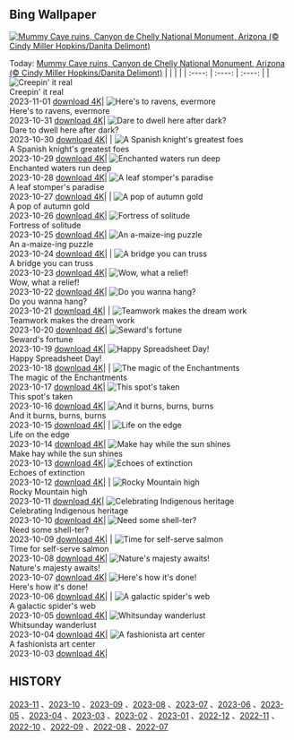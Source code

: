## Bing Wallpaper
[![Mummy Cave ruins, Canyon de Chelly National Monument, Arizona (© Cindy Miller Hopkins/Danita Delimont)](https://cn.bing.com/th?id=OHR.MummyCaveRuins_EN-US0871963100_UHD.jpg&w=1000)](https://cn.bing.com/th?id=OHR.MummyCaveRuins_EN-US0871963100_UHD.jpg&pid=hp&w=3840&h=2160&rs=1&c=4)

Today: [Mummy Cave ruins, Canyon de Chelly National Monument, Arizona (© Cindy Miller Hopkins/Danita Delimont)](https://cn.bing.com/th?id=OHR.MummyCaveRuins_EN-US0871963100_UHD.jpg&pid=hp&w=3840&h=2160&rs=1&c=4)
  |      |      |      |
| :----: | :----: | :----: |
| ![Creepin' it real](https://cn.bing.com/th?id=OHR.HalloweenPorchAI_EN-US0776611565_UHD.jpg&pid=hp&w=384&h=216&rs=1&c=4) <br/> Creepin' it real <br/> 2023-11-01  [download 4K](https://cn.bing.com/th?id=OHR.HalloweenPorchAI_EN-US0776611565_UHD.jpg&pid=hp&w=3840&h=2160&rs=1&c=4)| ![Here's to ravens, evermore](https://cn.bing.com/th?id=OHR.AutumnRaven_EN-US0686194098_UHD.jpg&pid=hp&w=384&h=216&rs=1&c=4) <br/> Here's to ravens, evermore <br/> 2023-10-31  [download 4K](https://cn.bing.com/th?id=OHR.AutumnRaven_EN-US0686194098_UHD.jpg&pid=hp&w=3840&h=2160&rs=1&c=4)| ![Dare to dwell here after dark?](https://cn.bing.com/th?id=OHR.SavannahSculpture_EN-US0375520303_UHD.jpg&pid=hp&w=384&h=216&rs=1&c=4) <br/> Dare to dwell here after dark? <br/> 2023-10-30  [download 4K](https://cn.bing.com/th?id=OHR.SavannahSculpture_EN-US0375520303_UHD.jpg&pid=hp&w=3840&h=2160&rs=1&c=4)|
| ![A Spanish knight's greatest foes](https://cn.bing.com/th?id=OHR.FiveWinds_EN-US0292788215_UHD.jpg&pid=hp&w=384&h=216&rs=1&c=4) <br/> A Spanish knight's greatest foes <br/> 2023-10-29  [download 4K](https://cn.bing.com/th?id=OHR.FiveWinds_EN-US0292788215_UHD.jpg&pid=hp&w=3840&h=2160&rs=1&c=4)| ![Enchanted waters run deep](https://cn.bing.com/th?id=OHR.OldBridgeSkye_EN-US0196189617_UHD.jpg&pid=hp&w=384&h=216&rs=1&c=4) <br/> Enchanted waters run deep <br/> 2023-10-28  [download 4K](https://cn.bing.com/th?id=OHR.OldBridgeSkye_EN-US0196189617_UHD.jpg&pid=hp&w=3840&h=2160&rs=1&c=4)| ![A leaf stomper's paradise](https://cn.bing.com/th?id=OHR.ViennaAutumn_EN-US0101367282_UHD.jpg&pid=hp&w=384&h=216&rs=1&c=4) <br/> A leaf stomper's paradise <br/> 2023-10-27  [download 4K](https://cn.bing.com/th?id=OHR.ViennaAutumn_EN-US0101367282_UHD.jpg&pid=hp&w=3840&h=2160&rs=1&c=4)|
| ![A pop of autumn gold](https://cn.bing.com/th?id=OHR.GrandStaircase_EN-US9984560349_UHD.jpg&pid=hp&w=384&h=216&rs=1&c=4) <br/> A pop of autumn gold <br/> 2023-10-26  [download 4K](https://cn.bing.com/th?id=OHR.GrandStaircase_EN-US9984560349_UHD.jpg&pid=hp&w=3840&h=2160&rs=1&c=4)| ![Fortress of solitude](https://cn.bing.com/th?id=OHR.FuzerCastle_EN-US9918819618_UHD.jpg&pid=hp&w=384&h=216&rs=1&c=4) <br/> Fortress of solitude <br/> 2023-10-25  [download 4K](https://cn.bing.com/th?id=OHR.FuzerCastle_EN-US9918819618_UHD.jpg&pid=hp&w=3840&h=2160&rs=1&c=4)| ![An a-maize-ing puzzle](https://cn.bing.com/th?id=OHR.PoconosMaze_EN-US4210947594_UHD.jpg&pid=hp&w=384&h=216&rs=1&c=4) <br/> An a-maize-ing puzzle <br/> 2023-10-24  [download 4K](https://cn.bing.com/th?id=OHR.PoconosMaze_EN-US4210947594_UHD.jpg&pid=hp&w=3840&h=2160&rs=1&c=4)|
| ![A bridge you can truss](https://cn.bing.com/th?id=OHR.AstoriaBridge_EN-US9518437970_UHD.jpg&pid=hp&w=384&h=216&rs=1&c=4) <br/> A bridge you can truss <br/> 2023-10-23  [download 4K](https://cn.bing.com/th?id=OHR.AstoriaBridge_EN-US9518437970_UHD.jpg&pid=hp&w=3840&h=2160&rs=1&c=4)| ![Wow, what a relief!](https://cn.bing.com/th?id=OHR.PersepolisRelief_EN-US9435779068_UHD.jpg&pid=hp&w=384&h=216&rs=1&c=4) <br/> Wow, what a relief! <br/> 2023-10-22  [download 4K](https://cn.bing.com/th?id=OHR.PersepolisRelief_EN-US9435779068_UHD.jpg&pid=hp&w=3840&h=2160&rs=1&c=4)| ![Do you wanna hang?](https://cn.bing.com/th?id=OHR.PygmySloth_EN-US9345280015_UHD.jpg&pid=hp&w=384&h=216&rs=1&c=4) <br/> Do you wanna hang? <br/> 2023-10-21  [download 4K](https://cn.bing.com/th?id=OHR.PygmySloth_EN-US9345280015_UHD.jpg&pid=hp&w=3840&h=2160&rs=1&c=4)|
| ![Teamwork makes the dream work](https://cn.bing.com/th?id=OHR.WaterLilyVietnam_EN-US1552107370_UHD.jpg&pid=hp&w=384&h=216&rs=1&c=4) <br/> Teamwork makes the dream work <br/> 2023-10-20  [download 4K](https://cn.bing.com/th?id=OHR.WaterLilyVietnam_EN-US1552107370_UHD.jpg&pid=hp&w=3840&h=2160&rs=1&c=4)| ![Seward's fortune](https://cn.bing.com/th?id=OHR.KodiakAlaska_EN-US1478138954_UHD.jpg&pid=hp&w=384&h=216&rs=1&c=4) <br/> Seward's fortune <br/> 2023-10-19  [download 4K](https://cn.bing.com/th?id=OHR.KodiakAlaska_EN-US1478138954_UHD.jpg&pid=hp&w=3840&h=2160&rs=1&c=4)| ![Happy Spreadsheet Day!](https://cn.bing.com/th?id=OHR.SpreadsheetDay_EN-US1385391820_UHD.jpg&pid=hp&w=384&h=216&rs=1&c=4) <br/> Happy Spreadsheet Day! <br/> 2023-10-18  [download 4K](https://cn.bing.com/th?id=OHR.SpreadsheetDay_EN-US1385391820_UHD.jpg&pid=hp&w=3840&h=2160&rs=1&c=4)|
| ![The magic of the Enchantments](https://cn.bing.com/th?id=OHR.GoldenEnchantments_EN-US1308880623_UHD.jpg&pid=hp&w=384&h=216&rs=1&c=4) <br/> The magic of the Enchantments <br/> 2023-10-17  [download 4K](https://cn.bing.com/th?id=OHR.GoldenEnchantments_EN-US1308880623_UHD.jpg&pid=hp&w=3840&h=2160&rs=1&c=4)| ![This spot's taken](https://cn.bing.com/th?id=OHR.AutumnHedgehog_EN-US1171311197_UHD.jpg&pid=hp&w=384&h=216&rs=1&c=4) <br/> This spot's taken <br/> 2023-10-16  [download 4K](https://cn.bing.com/th?id=OHR.AutumnHedgehog_EN-US1171311197_UHD.jpg&pid=hp&w=3840&h=2160&rs=1&c=4)| ![And it burns, burns, burns](https://cn.bing.com/th?id=OHR.RingEclipse_EN-US1077107553_UHD.jpg&pid=hp&w=384&h=216&rs=1&c=4) <br/> And it burns, burns, burns <br/> 2023-10-15  [download 4K](https://cn.bing.com/th?id=OHR.RingEclipse_EN-US1077107553_UHD.jpg&pid=hp&w=3840&h=2160&rs=1&c=4)|
| ![Life on the edge](https://cn.bing.com/th?id=OHR.ViesteItaly_EN-US0948108910_UHD.jpg&pid=hp&w=384&h=216&rs=1&c=4) <br/> Life on the edge <br/> 2023-10-14  [download 4K](https://cn.bing.com/th?id=OHR.ViesteItaly_EN-US0948108910_UHD.jpg&pid=hp&w=3840&h=2160&rs=1&c=4)| ![Make hay while the sun shines](https://cn.bing.com/th?id=OHR.IdahoBarn_EN-US0098074838_UHD.jpg&pid=hp&w=384&h=216&rs=1&c=4) <br/> Make hay while the sun shines <br/> 2023-10-13  [download 4K](https://cn.bing.com/th?id=OHR.IdahoBarn_EN-US0098074838_UHD.jpg&pid=hp&w=3840&h=2160&rs=1&c=4)| ![Echoes of extinction](https://cn.bing.com/th?id=OHR.JohnDayFossil_EN-US9957224234_UHD.jpg&pid=hp&w=384&h=216&rs=1&c=4) <br/> Echoes of extinction <br/> 2023-10-12  [download 4K](https://cn.bing.com/th?id=OHR.JohnDayFossil_EN-US9957224234_UHD.jpg&pid=hp&w=3840&h=2160&rs=1&c=4)|
| ![Rocky Mountain high](https://cn.bing.com/th?id=OHR.SoprisSunrise_EN-US9658915846_UHD.jpg&pid=hp&w=384&h=216&rs=1&c=4) <br/> Rocky Mountain high <br/> 2023-10-11  [download 4K](https://cn.bing.com/th?id=OHR.SoprisSunrise_EN-US9658915846_UHD.jpg&pid=hp&w=3840&h=2160&rs=1&c=4)| ![Celebrating Indigenous heritage](https://cn.bing.com/th?id=OHR.FremontPetroglyph_EN-US9601526664_UHD.jpg&pid=hp&w=384&h=216&rs=1&c=4) <br/> Celebrating Indigenous heritage <br/> 2023-10-10  [download 4K](https://cn.bing.com/th?id=OHR.FremontPetroglyph_EN-US9601526664_UHD.jpg&pid=hp&w=3840&h=2160&rs=1&c=4)| ![Need some shell-ter?](https://cn.bing.com/th?id=OHR.OctoClam_EN-US9467607669_UHD.jpg&pid=hp&w=384&h=216&rs=1&c=4) <br/> Need some shell-ter? <br/> 2023-10-09  [download 4K](https://cn.bing.com/th?id=OHR.OctoClam_EN-US9467607669_UHD.jpg&pid=hp&w=3840&h=2160&rs=1&c=4)|
| ![Time for self-serve salmon](https://cn.bing.com/th?id=OHR.GrizzlyFalls_EN-US9219501224_UHD.jpg&pid=hp&w=384&h=216&rs=1&c=4) <br/> Time for self-serve salmon <br/> 2023-10-08  [download 4K](https://cn.bing.com/th?id=OHR.GrizzlyFalls_EN-US9219501224_UHD.jpg&pid=hp&w=3840&h=2160&rs=1&c=4)| ![Nature's majesty awaits!](https://cn.bing.com/th?id=OHR.TaughannockFalls_EN-US8509030625_UHD.jpg&pid=hp&w=384&h=216&rs=1&c=4) <br/> Nature's majesty awaits! <br/> 2023-10-07  [download 4K](https://cn.bing.com/th?id=OHR.TaughannockFalls_EN-US8509030625_UHD.jpg&pid=hp&w=3840&h=2160&rs=1&c=4)| ![Here's how it's done!](https://cn.bing.com/th?id=OHR.GentooJump_EN-US3267430533_UHD.jpg&pid=hp&w=384&h=216&rs=1&c=4) <br/> Here's how it's done! <br/> 2023-10-06  [download 4K](https://cn.bing.com/th?id=OHR.GentooJump_EN-US3267430533_UHD.jpg&pid=hp&w=3840&h=2160&rs=1&c=4)|
| ![A galactic spider's web](https://cn.bing.com/th?id=OHR.TarantulaNebula_EN-US3085335513_UHD.jpg&pid=hp&w=384&h=216&rs=1&c=4) <br/> A galactic spider's web <br/> 2023-10-05  [download 4K](https://cn.bing.com/th?id=OHR.TarantulaNebula_EN-US3085335513_UHD.jpg&pid=hp&w=3840&h=2160&rs=1&c=4)| ![Whitsunday wanderlust](https://cn.bing.com/th?id=OHR.WhitsundaySwirl_EN-US2946291997_UHD.jpg&pid=hp&w=384&h=216&rs=1&c=4) <br/> Whitsunday wanderlust <br/> 2023-10-04  [download 4K](https://cn.bing.com/th?id=OHR.WhitsundaySwirl_EN-US2946291997_UHD.jpg&pid=hp&w=3840&h=2160&rs=1&c=4)| ![A fashionista art center](https://cn.bing.com/th?id=OHR.VuittonFoundation_EN-US2808914200_UHD.jpg&pid=hp&w=384&h=216&rs=1&c=4) <br/> A fashionista art center <br/> 2023-10-03  [download 4K](https://cn.bing.com/th?id=OHR.VuittonFoundation_EN-US2808914200_UHD.jpg&pid=hp&w=3840&h=2160&rs=1&c=4)|

  
  ## HISTORY
  [2023-11](https://github.com/Underglaze-Blue/bingwallpaper/tree/main/archive/2023-11/) 、[2023-10](https://github.com/Underglaze-Blue/bingwallpaper/tree/main/archive/2023-10/) 、[2023-09](https://github.com/Underglaze-Blue/bingwallpaper/tree/main/archive/2023-09/) 、[2023-08](https://github.com/Underglaze-Blue/bingwallpaper/tree/main/archive/2023-08/) 、[2023-07](https://github.com/Underglaze-Blue/bingwallpaper/tree/main/archive/2023-07/) 、[2023-06](https://github.com/Underglaze-Blue/bingwallpaper/tree/main/archive/2023-06/) 、[2023-05](https://github.com/Underglaze-Blue/bingwallpaper/tree/main/archive/2023-05/) 、[2023-04](https://github.com/Underglaze-Blue/bingwallpaper/tree/main/archive/2023-04/) 、[2023-03](https://github.com/Underglaze-Blue/bingwallpaper/tree/main/archive/2023-03/) 、[2023-02](https://github.com/Underglaze-Blue/bingwallpaper/tree/main/archive/2023-02/) 、[2023-01](https://github.com/Underglaze-Blue/bingwallpaper/tree/main/archive/2023-01/) 、[2022-12](https://github.com/Underglaze-Blue/bingwallpaper/tree/main/archive/2022-12/) 、[2022-11](https://github.com/Underglaze-Blue/bingwallpaper/tree/main/archive/2022-11/) 、[2022-10](https://github.com/Underglaze-Blue/bingwallpaper/tree/main/archive/2022-10/) 、[2022-09](https://github.com/Underglaze-Blue/bingwallpaper/tree/main/archive/2022-09/) 、[2022-08](https://github.com/Underglaze-Blue/bingwallpaper/tree/main/archive/2022-08/) 、[2022-07](https://github.com/Underglaze-Blue/bingwallpaper/tree/main/archive/2022-07/) 